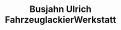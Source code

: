 ---
title: "Busjahn Ulrich FahrzeuglackierWerkstatt"
url: /oldenburg/busjahn-ulrich-fahrzeuglackierwerkstatt/
shop: Autowerkstatt
---